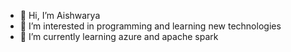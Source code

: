 - 👋 Hi, I’m Aishwarya
- 👀 I’m interested in programming and learning new technologies
- 🌱 I’m currently learning azure and apache spark

<!---
aishu8433/aishu8433 is a ✨ special ✨ repository because its `README.md` (this file) appears on your GitHub profile.
You can click the Preview link to take a look at your changes.
--->
